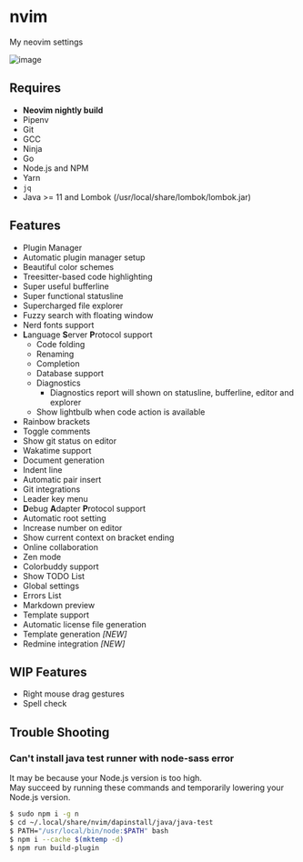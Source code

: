 # nvim
My neovim settings

![image](https://user-images.githubusercontent.com/48394190/120484401-ff21c200-c3ed-11eb-9036-cf03a0aa1335.png)

## Requires

- **Neovim nightly build**
- Pipenv
- Git
- GCC
- Ninja
- Go
- Node.js and NPM
- Yarn
- `jq`
- Java >= 11 and Lombok (/usr/local/share/lombok/lombok.jar)

## Features

- Plugin Manager
- Automatic plugin manager setup
- Beautiful color schemes
- Treesitter-based code highlighting
- Super useful bufferline
- Super functional statusline
- Supercharged file explorer
- Fuzzy search with floating window
- Nerd fonts support
- **L**anguage **S**erver **P**rotocol support
	- Code folding
	- Renaming
	- Completion
	- Database support
	- Diagnostics
		- Diagnostics report will shown on statusline, bufferline, editor and explorer
	- Show lightbulb when code action is available
- Rainbow brackets
- Toggle comments
- Show git status on editor
- Wakatime support
- Document generation
- Indent line
- Automatic pair insert
- Git integrations
- Leader key menu
- **D**ebug **A**dapter **P**rotocol support
- Automatic root setting
- Increase number on editor
- Show current context on bracket ending
- Online collaboration
- Zen mode
- Colorbuddy support
- Show TODO List
- Global settings
- Errors List
- Markdown preview
- Template support
- Automatic license file generation
- Template generation *[NEW]*
- Redmine integration *[NEW]*

## WIP Features

- Right mouse drag gestures
- Spell check

## Trouble Shooting

### Can't install java test runner with node-sass error

It may be because your Node.js version is too high.  
May succeed by running these commands and temporarily lowering your Node.js version.

```bash
$ sudo npm i -g n
$ cd ~/.local/share/nvim/dapinstall/java/java-test
$ PATH="/usr/local/bin/node:$PATH" bash
$ npm i --cache $(mktemp -d)
$ npm run build-plugin
```

